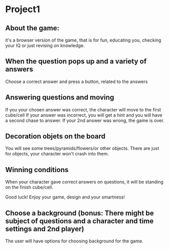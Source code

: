 # Project1

## About the game:
it's a browser version of the game, that is for fun, educating you, checking your IQ or just revising on knowledge.

## When the question pops up and a variety of answers
Choose a correct answer and press a button, related to the answers

## Answering questions and moving
If you your chosen answer was correct, the character will move to the first cube/cell
If your answer was incorrect, you will get a hint and you will have a second chase to answer.
If your 2nd answer was wrong, the game is over.

## Decoration objets on the board
You will see some trees/pyramids/flowers/or other objects.
There are just for objects, your character won't crash into them.

## Winning conditions
When your character gave correct answers on questions, it will be standing on the finish cube/cell.

Good luck! Enjoy your game, design and your smartness!


## Choose a background (bonus: There might be subject of questions and a character and time settings and 2nd player)
The user will have options for choosing background for the game.
